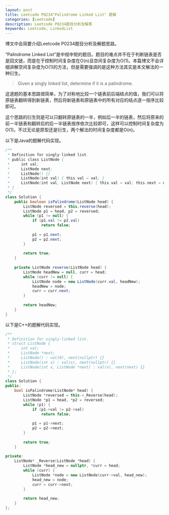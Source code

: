 ```yaml
---
layout: post
title: Leetcode P0234"Palindrome Linked List" 题解
categories: [Leetcode]
description: Leetcode P0234题目分析及解答
keywords: Leetcode, LinkedList
---
```


博文中会简要介绍Leetcode P0234题目分析及解题思路。

“Palindrome Linked List”是中规中矩的题目。题目的难点并不在于判断链表是否是回文链，而是在于控制时间复杂度在O(n)且空间复杂度为O(1)。本篇博文不会详细讲解空间复杂度为O(1)的方法，但是需要强调的是这种方法其实是本文解法的一种衍生。

> Given a singly linked list, determine if it is a palindrome.

这道题的基本思路很简单，为了对称地比较一个链表前后端结点的值，我们可以将原链表翻转得到新链表，然后将新链表和原链表中的所有对应的结点逐一按序比较即可。

这个思路的衍生则是可以只翻转原链表的一半，例如后一半的链表，然后将原来的前一半链表和翻转后的后一半链表按序依次比较即可，这样可以控制时间复杂度为O(1)。不过无论是原型还是衍生，两个解法的时间复杂度都是O(n)。

以下是Java的题解代码实现。
```java
/**
 * Definition for singly-linked list.
 * public class ListNode {
 *     int val;
 *     ListNode next;
 *     ListNode() {}
 *     ListNode(int val) { this.val = val; }
 *     ListNode(int val, ListNode next) { this.val = val; this.next = next; }
 * }
 */
class Solution {
    public boolean isPalindrome(ListNode head) {
        ListNode reversed = this.reverse(head);
        ListNode p1 = head, p2 = reversed;
        while (p1 != null) {
            if (p1.val != p2.val)
                return false;
            
            p1 = p1.next;
            p2 = p2.next;
        }
        
        return true;
    }
    
    private ListNode reverse(ListNode head) {
        ListNode headNew = null, curr = head;
        while (curr != null) {
            ListNode node = new ListNode(curr.val, headNew);
            headNew = node;
            curr = curr.next;
        }
        
        return headNew;
    }
}
```

以下是C++的题解代码实现。
```cpp
/**
 * Definition for singly-linked list.
 * struct ListNode {
 *     int val;
 *     ListNode *next;
 *     ListNode() : val(0), next(nullptr) {}
 *     ListNode(int x) : val(x), next(nullptr) {}
 *     ListNode(int x, ListNode *next) : val(x), next(next) {}
 * };
 */
class Solution {
public:
    bool isPalindrome(ListNode* head) {
        ListNode *reversed = this->_Reverse(head);
        ListNode *p1 = head, *p2 = reversed;
        while (p1) {
            if (p1->val != p2->val)
                return false;
            
            p1 = p1->next;
            p2 = p2->next;
        }
        
        return true;
    }
    
private:
    ListNode* _Reverse(ListNode *head) {
        ListNode *head_new = nullptr, *curr = head;
        while (curr) {
            ListNode *node = new ListNode(curr->val, head_new);
            head_new = node;
            curr = curr->next;
        }
        
        return head_new;
    }
};
```
